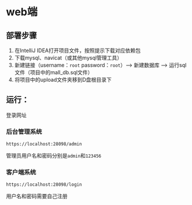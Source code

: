 # web端
## 部署步骤
1. 在IntelliJ IDEA打开项目文件，按照提示下载对应依赖包
2. 下载mysql、navicat（或其他mysql管理工具）
3. 新建链接（username：`root` password：`root`）--> 新建数据库 --> 运行sql文件（项目中的mall_db.sql文件）
4. 将项目中的upload文件夹移到D盘根目录下

## 运行：
登录网址
### 后台管理系统
```
https://localhost:28098/admin
```
管理员用户名和密码分别是`admin`和`123456`
### 客户端系统
```
https://localhost:28098/login
```
用户名和密码需要自己注册
